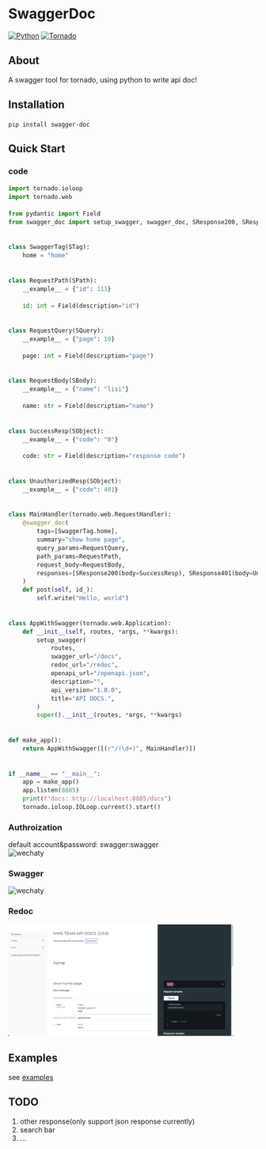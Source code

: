 # SwaggerDoc   

[![Python](https://img.shields.io/badge/Python-3.4+-blue.svg)](https://python.org/)
[![Tornado](https://img.shields.io/badge/Tornado-6.0.1+-blue.svg)](https://python.org/)

## About
A swagger tool for tornado, using python to write api doc!

## Installation
`pip install swagger-doc`

## Quick Start
### code
```python
import tornado.ioloop
import tornado.web

from pydantic import Field
from swagger_doc import setup_swagger, swagger_doc, SResponse200, SResponse401, STag, SObject, SPath, SQuery, SBody


class SwaggerTag(STag):
    home = "home"


class RequestPath(SPath):
    __example__ = {"id": 111}

    id: int = Field(description="id")


class RequestQuery(SQuery):
    __example__ = {"page": 10}

    page: int = Field(description="page")


class RequestBody(SBody):
    __example__ = {"name": "lisi"}

    name: str = Field(description="name")

    
class SuccessResp(SObject):
    __example__ = {"code": "0"}

    code: str = Field(description="response code")


class UnauthorizedResp(SObject):
    __example__ = {"code": 401}


class MainHandler(tornado.web.RequestHandler):
    @swagger_doc(
        tags=[SwaggerTag.home],
        summary="show home page",
        query_params=RequestQuery,
        path_params=RequestPath,
        request_body=RequestBody,
        responses=[SResponse200(body=SuccessResp), SResponse401(body=UnauthorizedResp)],
    )
    def post(self, id_):
        self.write("Hello, world")


class AppWithSwagger(tornado.web.Application):
    def __init__(self, routes, *args, **kwargs):
        setup_swagger(
            routes,
            swagger_url="/docs",
            redoc_url="/redoc",
            openapi_url="/openapi.json",
            description="",
            api_version="1.0.0",
            title="API DOCS.",
        )
        super().__init__(routes, *args, **kwargs)


def make_app():
    return AppWithSwagger([(r"/(\d+)", MainHandler)])


if __name__ == "__main__":
    app = make_app()
    app.listen(8885)
    print(f"docs: http://localhost:8885/docs")
    tornado.ioloop.IOLoop.current().start()
```

### Authroization  
default account&password: swagger:swagger  
<img src="https://user-images.githubusercontent.com/39478406/140527121-d282c21b-1b21-4fa4-ae43-c37bef114d2e.png" width="455px" alt="wechaty" />

### Swagger
<img src="https://user-images.githubusercontent.com/39478406/140530562-390734ba-0d6e-4eaf-8998-9fac8d16092e.png" width="455px" alt="wechaty" />

### Redoc  
<img src="https://raw.githubusercontent.com/aaashuai/Images/master/20220714205451.png" width="455px" alt="wechaty" />

## Examples
see [examples](https://github.com/aaashuai/swagger-doc/tree/master/examples)

## TODO
1. other response(only support json response currently)
2. search bar
3. ...
